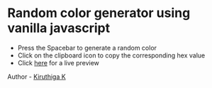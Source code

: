# Random color generator using vanilla javascript

- Press the Spacebar to generate a random color
- Click on the clipboard icon to copy the corresponding hex value
- Click [here]() for a live preview

Author - [Kiruthiga K](https://kiruanime2003.gitlab.io/)

